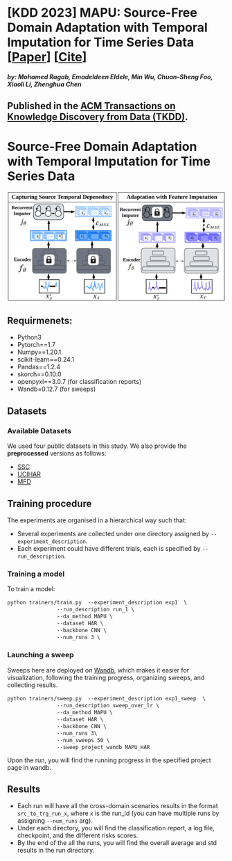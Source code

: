 # [KDD 2023] MAPU: Source-Free Domain Adaptation with Temporal Imputation for Time Series Data [[Paper]()] [[Cite](#citation)]
#### *by: Mohamed Ragab, Emadeldeen Eldele,   Min Wu, Chuan-Sheng Foo, Xiaoli Li, Zhenghua Chen* <br/> 

## Published in the [ACM Transactions on Knowledge Discovery from Data (TKDD)](https://dl.acm.org/doi/10.1145/3587937).

# Source-Free Domain Adaptation with Temporal Imputation for Time Series Data

<p align="center">
<img src="misc/temporal_adapt.PNG" width="900" class="center">
</p>

## Requirmenets:
- Python3
- Pytorch==1.7
- Numpy==1.20.1
- scikit-learn==0.24.1
- Pandas==1.2.4
- skorch==0.10.0 
- openpyxl==3.0.7 (for classification reports)
- Wandb=0.12.7 (for sweeps)

## Datasets

### Available Datasets
We used four public datasets in this study. We also provide the **preprocessed** versions as follows:
- [SSC](https://researchdata.ntu.edu.sg/dataset.xhtml?persistentId=doi:10.21979/N9/UD1IM9)
- [UCIHAR](https://researchdata.ntu.edu.sg/dataset.xhtml?persistentId=doi:10.21979/N9/0SYHTZ)
- [MFD](https://researchdata.ntu.edu.sg/dataset.xhtml?persistentId=doi:10.21979/N9/PU85XN)





## Training procedure

The experiments are organised in a hierarchical way such that:
- Several experiments are collected under one directory assigned by `--experiment_description`.
- Each experiment could have different trials, each is specified by `--run_description`.

### Training a model

To train a model:

```
python trainers/train.py  --experiment_description exp1  \
                --run_description run_1 \
                --da_method MAPU \
                --dataset HAR \
                --backbone CNN \
                --num_runs 3 \
```
### Launching a sweep
Sweeps here are deployed on [Wandb](https://wandb.ai/), which makes it easier for visualization, following the training progress, organizing sweeps, and collecting results.

```
python trainers/sweep.py  --experiment_description exp1_sweep  \
                --run_description sweep_over_lr \
                --da_method MAPU \
                --dataset HAR \
                --backbone CNN \
                --num_runs 3\
                --num_sweeps 50 \
                --sweep_project_wandb MAPU_HAR
```
Upon the run, you will find the running progress in the specified project page in wandb.




## Results
- Each run will have all the cross-domain scenarios results in the format `src_to_trg_run_x`, where `x`
is the run_id (you can have multiple runs by assigning `--num_runs` arg). 
- Under each directory, you will find the classification report, a log file, checkpoint, 
and the different risks scores.
- By the end of the all the runs, you will find the overall average and std results in the run directory.



